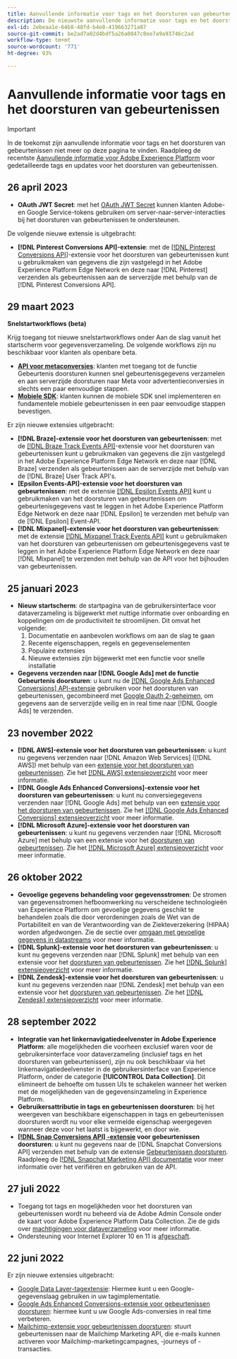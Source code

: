 ```yaml
---
title: Aanvullende informatie voor tags en het doorsturen van gebeurtenissen
description: De nieuwste aanvullende informatie voor tags en het doorsturen van gebeurtenissen in Adobe Experience Platform.
exl-id: 2ebeaa1e-64b8-48fd-b4e8-419663271a87
source-git-commit: be2ad7a02d4bdf5a26a0847c8ee7a9a93746c2ad
workflow-type: tm+mt
source-wordcount: '771'
ht-degree: 93%

---
```


# Aanvullende informatie voor tags en het doorsturen van gebeurtenissen

>[!IMPORTANT]
>
>In de toekomst zijn aanvullende informatie voor tags en het doorsturen van gebeurtenissen niet meer op deze pagina te vinden. Raadpleeg de recentste [Aanvullende informatie voor Adobe Experience Platform](https://experienceleague.adobe.com/docs/experience-platform/release-notes/latest.html?lang=nl-NL#data-collection) voor gedetailleerde tags en updates voor het doorsturen van gebeurtenissen.

## 26 april 2023

* **OAuth JWT Secret**: met het [OAuth JWT Secret](https://experienceleague.adobe.com/docs/experience-platform/tags/event-forwarding/secrets.html?lang=nl-NL) kunnen klanten Adobe- en Google Service-tokens gebruiken om server-naar-server-interacties bij het doorsturen van gebeurtenissen te ondersteunen.

De volgende nieuwe extensie is uitgebracht:

* **[!DNL Pinterest Conversions API]-extensie**: met de [[!DNL Pinterest Conversions API]](https://experienceleague.adobe.com/docs/experience-platform/tags/extensions/server/pinterest/overview.html?lang=nl-NL)-extensie voor het doorsturen van gebeurtenissen kunt u gebruikmaken van gegevens die zijn vastgelegd in het Adobe Experience Platform Edge Network en deze naar [!DNL Pinterest] verzenden als gebeurtenissen aan de serverzijde met behulp van de [!DNL Pinterest Conversions API].

## 29 maart 2023

**Snelstartworkflows (beta)**

Krijg toegang tot nieuwe snelstartworkflows onder Aan de slag vanuit het startscherm voor gegevensverzameling. De volgende workflows zijn nu beschikbaar voor klanten als openbare beta.

* **[API voor metaconversies](https://experienceleague.adobe.com/docs/experience-platform/tags/extensions/server/meta/overview.html?lang=nl-NL#quick-start)**: klanten met toegang tot de functie Gebeurtenis doorsturen kunnen snel gebeurtenisgegevens verzamelen en aan serverzijde doorsturen naar Meta voor advertentieconversies in slechts een paar eenvoudige stappen.
* **[Mobiele SDK](https://developer.adobe.com/client-sdks/documentation/)**: klanten kunnen de mobiele SDK snel implementeren en fundamentele mobiele gebeurtenissen in een paar eenvoudige stappen bevestigen.

Er zijn nieuwe extensies uitgebracht:

* **[!DNL Braze]-extensie voor het doorsturen van gebeurtenissen**: met de [[!DNL Braze Track Events API]](https://experienceleague.adobe.com/docs/experience-platform/tags/extensions/server/braze/overview.html?lang=nl-NL)-extensie voor het doorsturen van gebeurtenissen kunt u gebruikmaken van gegevens die zijn vastgelegd in het Adobe Experience Platform Edge Network en deze naar [!DNL Braze] verzenden als gebeurtenissen aan de serverzijde met behulp van de [!DNL Braze] User Track API&#39;s.
* **[Epsilon Events-API]-extensie voor het doorsturen van gebeurtenissen**: met de extensie [[!DNL Epsilon Events API]](https://experienceleague.adobe.com/docs/experience-platform/tags/extensions/server/braze/overview.html?lang=nl-NL) kunt u gebruikmaken van het doorsturen van gebeurtenissen om gebeurtenisgegevens vast te leggen in het Adobe Experience Platform Edge Network en deze naar [!DNL Epsilon] te verzenden met behulp van de [!DNL Epsilon] Event-API.
* **[!DNL Mixpanel]-extensie voor het doorsturen van gebeurtenissen**: met de extensie [[!DNL Mixpanel Track Events API]](https://experienceleague.adobe.com/docs/experience-platform/tags/extensions/server/braze/overview.html?lang=nl-NL) kunt u gebruikmaken van het doorsturen van gebeurtenissen om gebeurtenisgegevens vast te leggen in het Adobe Experience Platform Edge Network en deze naar [!DNL Mixpanel] te verzenden met behulp van de API voor het bijhouden van gebeurtenissen.

## 25 januari 2023

* **Nieuw startscherm**: de startpagina van de gebruikersinterface voor dataverzameling is bijgewerkt met nuttige informatie over onboarding en koppelingen om de productiviteit te stroomlijnen. Dit omvat het volgende:
   1. Documentatie en aanbevolen workflows om aan de slag te gaan
   1. Recente eigenschappen, regels en gegevenselementen
   1. Populaire extensies
   1. Nieuwe extensies zijn bijgewerkt met een functie voor snelle installatie
* **Gegevens verzenden naar [!DNL Google Ads] met de functie Gebeurtenis doorsturen**: u kunt nu de [[!DNL Google Ads Enhanced Conversions] API-extensie](../extensions/server/google-ads-enhanced-conversions/overview.md) gebruiken voor het doorsturen van gebeurtenissen, gecombineerd met [Google Oauth 2-geheimen](../ui/event-forwarding/secrets.md#google-oauth2), om gegevens aan de serverzijde veilig en in real time naar [!DNL Google Ads] te verzenden.

## 23 november 2022

* **[!DNL AWS]-extensie voor het doorsturen van gebeurtenissen**: u kunt nu gegevens verzenden naar [!DNL Amazon Web Services] ([!DNL AWS]) met behulp van een [extensie voor het doorsturen van gebeurtenissen](../../tags/ui/event-forwarding/overview.md). Zie het [[!DNL AWS] extensieoverzicht](../../tags/extensions/server/aws/overview.md) voor meer informatie.
* **[!DNL Google Ads Enhanced Conversions]-extensie voor het doorsturen van gebeurtenissen**: u kunt nu conversiegegevens verzenden naar [!DNL Google Ads] met behulp van een [extensie voor het doorsturen van gebeurtenissen](../../tags/ui/event-forwarding/overview.md). Zie het [[!DNL Google Ads Enhanced Conversions] extensieoverzicht](../../tags/extensions/server/google-ads-enhanced-conversions/overview.md) voor meer informatie.
* **[!DNL Microsoft Azure]-extensie voor het doorsturen van gebeurtenissen**: u kunt nu gegevens verzenden naar [!DNL Microsoft Azure] met behulp van een extensie voor het [doorsturen van gebeurtenissen](../../tags/ui/event-forwarding/overview.md). Zie het [[!DNL Microsoft Azure] extensieoverzicht](../../tags/extensions/server/azure/overview.md) voor meer informatie.

## 26 oktober 2022

* **Gevoelige gegevens behandeling voor gegevensstromen**: De stromen van gegevensstromen hefboomwerking nu verscheidene technologieën van Experience Platform om gevoelige gegevens geschikt te behandelen zoals die door verordeningen zoals de Wet van de Portabiliteit en van de Verantwoording van de Ziekteverzekering (HIPAA) worden afgedwongen. Zie de sectie over [omgaan met gevoelige gegevens in datastreams](../../datastreams/overview.md#sensitive) voor meer informatie.
* **[!DNL Splunk]-extensie voor het doorsturen van gebeurtenissen**: u kunt nu gegevens verzenden naar [!DNL Splunk] met behulp van een extensie voor het [doorsturen van gebeurtenissen](../ui/event-forwarding/overview.md). Zie het [[!DNL Splunk] extensieoverzicht](../extensions/server/splunk/overview.md) voor meer informatie.
* **[!DNL Zendesk]-extensie voor het doorsturen van gebeurtenissen**: u kunt nu gegevens verzenden naar [!DNL Zendesk] met behulp van een extensie voor het [doorsturen van gebeurtenissen](../ui/event-forwarding/overview.md). Zie het [[!DNL Zendesk] extensieoverzicht](../extensions/server/zendesk/overview.md) voor meer informatie.

## 28 september 2022

* **Integratie van het linkernavigatiedeelvenster in Adobe Experience Platform**: alle mogelijkheden die voorheen exclusief waren voor de gebruikersinterface voor dataverzameling (inclusief tags en het doorsturen van gebeurtenissen), zijn nu ook beschikbaar via het linkernavigatiedeelvenster in de gebruikersinterface van Experience Platform, onder de categorie **[!UICONTROL Data Collection]**. Dit elimineert de behoefte om tussen UIs te schakelen wanneer het werken met de mogelijkheden van de gegevensinzameling in Experience Platform.
* **Gebruikersattributie in tags en gebeurtenissen doorsturen**: bij het weergeven van beschikbare eigenschappen in tags en gebeurtenissen doorsturen wordt nu voor elke vermelde eigenschap weergegeven wanneer deze voor het laatst is bijgewerkt, en door wie.
* **[[!DNL Snap Conversions API] -extensie](https://exchange.adobe.com/apps/ec/108550) voor gebeurtenissen doorsturen**: u kunt nu gegevens naar de [!DNL Snapchat Conversions API] verzenden met behulp van de extensie [Gebeurtenissen doorsturen](../../tags/ui/event-forwarding/overview.md). Raadpleeg de [[!DNL Snapchat Marketing API] documentatie](https://marketingapi.snapchat.com/docs/conversion.html) voor meer informatie over het verifiëren en gebruiken van de API.

## 27 juli 2022

* Toegang tot tags en mogelijkheden voor het doorsturen van gebeurtenissen wordt nu beheerd via de Adobe Admin Console onder de kaart voor Adobe Experience Platform Data Collection. Zie de gids over [machtigingen voor dataverzameling](../../collection/permissions.md) voor meer informatie.
* Ondersteuning voor Internet Explorer 10 en 11 is [afgeschaft](../ie-deprecation.md).

## 22 juni 2022

Er zijn nieuwe extensies uitgebracht:

* [Google Data Layer-tagextensie](../extensions/client/google-data-layer/overview.md): Hiermee kunt u een Google-gegevenslaag gebruiken in uw tagimplementatie.
* [Google Ads Enhanced Conversions-extensie voor gebeurtenissen doorsturen](https://partners.adobe.com/exchangeprogram/experiencecloud/exchange.details.108630.html): hiermee kunt u uw Google Ads-conversies in real time verbeteren.
* [Mailchimp-extensie voor gebeurtenissen doorsturen](../extensions/server/mailchimp/overview.md): stuurt gebeurtenissen naar de Mailchimp Marketing API, die e-mails kunnen activeren voor Mailchimp-marketingcampagnes, -journeys of -transacties.